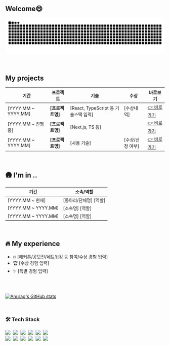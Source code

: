 ## Welcome😄

<!--
**molcham/molcham** is a ✨ _special_ ✨ repository because its `README.md` (this file) appears on your GitHub profile.

Here are some ideas to get you started:

- 🔭 I’m currently working on ...
- 🌱 I’m currently learning ...
- 👯 I’m looking to collaborate on ...
- 🤔 I’m looking for help with ...
- 💬 Ask me about ...
- 📫 How to reach me: ...
- 😄 Pronouns: ...
- ⚡ Fun fact: ...
-->

<div align="center">
  <img src="https://github.com/molcham/molcham/blob/output/github-contribution-grid-snake.svg">
</div>

<!-- 상단 배너 (원하면 이미지 교체 가능) -->
<!-- ![banner](https://capsule-render.vercel.app/api?type=venom&height=200&text=Hi👋🏻%20I'm%20[이름을 입력하세요]&fontSize=70&color=0:ffe87c,100:f5f7c8&stroke=000000) -->
<!--
## 
> 🏫 [학교명] [전공]  
> <br/>
> 🪄 [직무/포지션]

<br/>
<br/>

<!--
### 📚 Studying
<div>
  <img src="https://img.shields.io/badge/javascript-F7DF1E?style=flat-square&logo=javascript&logoColor=black">&nbsp;
  <img src="https://img.shields.io/badge/Typescript-3178C6?style=flat-square&logo=typescript&logoColor=white"/>&nbsp;
  <img src="https://img.shields.io/badge/react-61DAFB?style=flat-square&logo=react&logoColor=black">&nbsp;
  <img src="https://img.shields.io/badge/Next.js-000000?style=flat-square&logo=nextdotjs&logoColor=white" />
  <!-- 필요한 기술스택은 자유롭게 추가/삭제 -->
</div>

<br/>
<br/>

## My projects 
| 기간 | 프로젝트 | 기술 | 수상 | 바로보기 |
|---|---|---|---|---|
| [YYYY.MM ~ YYYY.MM] | **[프로젝트명]** | [React, TypeScript 등 기술스택 입력] | [수상내역] | [👉 바로가기](https://github.com/여기에_링크) |
| [YYYY.MM ~ 진행 중] | **[프로젝트명]** | [Next.js, TS 등] |  | [👉 바로가기](https://github.com/여기에_링크) |
| [YYYY.MM ~ YYYY.MM] | **[프로젝트명]** | [사용 기술] | [수상/선정 여부] | [👉 바로가기](https://github.com/여기에_링크) |

<br/>

## 🛖 I'm in ..
| 기간 | 소속/역할 |
|---|---|
| [YYYY.MM ~ 현재] | [동아리/단체명] [역할] |
| [YYYY.MM ~ YYYY.MM] | [소속명] [역할] |
| [YYYY.MM ~ YYYY.MM] | [소속명] [역할] |

<br/>

## 🔥 My experience
- 🔥 [해커톤/공모전/네트워킹 등 참여/수상 경험 입력]
- 🏆 [수상 경험 입력]
- ✨ [특별 경험 입력]

<br/>
<br/>

<!-- 깃허브 통계 -->
[![Anurag's GitHub stats](https://github-readme-stats.vercel.app/api?username=molcham)](https://github.com/anuraghazra/github-readme-stats)

<br/>

### 🛠 Tech Stack
<div>
  <img src="https://img.shields.io/badge/React-61DAFB?style=flat-square&logo=React&logoColor=white"/>&nbsp;
  <img src="https://img.shields.io/badge/Javascript-F7DF1E?style=flat-square&logo=javascript&logoColor=black"/>&nbsp;
  <img src="https://img.shields.io/badge/HTML-E34F26?style=flat-square&logo=HTML5&logoColor=white"/>&nbsp;
  <img src="https://img.shields.io/badge/CSS3-1572B6?style=flat-square&logo=CSS3&logoColor=white"/>&nbsp;
  <img src="https://img.shields.io/badge/Typescript-3178C6?style=flat-square&logo=typescript&logoColor=white"/>&nbsp;
  <img src="https://img.shields.io/badge/Python-3776AB?style=flat-square&logo=Python&logoColor=white"/>&nbsp;
  <!-- 필요한 기술스택 추가/삭제 -->
</div>

<div>
  <img src="https://img.shields.io/badge/Git-F05032?style=flat-square&logo=git&logoColor=white"/>&nbsp;
  <img src="https://img.shields.io/badge/Github-181717?style=flat-square&logo=github&logoColor=white"/>&nbsp;
  <img src="https://img.shields.io/badge/Notion-000000?style=flat-square&logo=notion&logoColor=white"/>&nbsp;
  <img src="https://img.shields.io/badge/VScode-007ACC?style=flat-square&logo=visualstudiocode&logoColor=white"/>&nbsp;
  <img src="https://img.shields.io/badge/Discord-5865F2?style=flat-square&logo=discord&logoColor=white"/>&nbsp;
  <img src="https://img.shields.io/badge/Figma-F24E1E?style=flat-square&logo=figma&logoColor=white"/>&nbsp;
</div>

<br/>

<!-- 활동 기록 그래프 -->
<!-- [![GitHub Streak](https://streak-stats.demolab.com?user=[깃허브ID입력]&theme=solarized-dark&border_radius=20)](https://git.io/streak-stats) -->



<!--
[![Anurag's GitHub stats](https://github-readme-stats.vercel.app/api?username=molcham)](https://github.com/anuraghazra/github-readme-stats)
-->

<!--
[![Solved.ac Profile](http://mazassumnida.wtf/api/v2/generate_badge?boj=sonchaemin89)](https://solved.ac/sonchaemin89/)
-->
<!--
<div align="center">
  <img src="https://github.com/molcham/molcham/blob/output/github-contribution-grid-snake.svg">
</div>
-->



